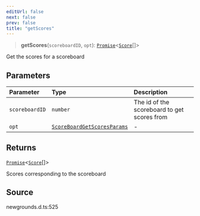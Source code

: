 ```yaml
---
editUrl: false
next: false
prev: false
title: "getScores"
---
```


> **getScores**(`scoreboardID`, `opt`): [`Promise`](https://developer.mozilla.org/docs/Web/JavaScript/Reference/Global_Objects/Promise)\<[`Score`](/api/type-aliases/score/)[]\>

Get the scores for a scoreboard

## Parameters

| Parameter | Type | Description |
| :------ | :------ | :------ |
| `scoreboardID` | `number` | The id of the scoreboard to get scores from |
| `opt` | [`ScoreBoardGetScoresParams`](/api/type-aliases/scoreboardgetscoresparams/) | - |

## Returns

[`Promise`](https://developer.mozilla.org/docs/Web/JavaScript/Reference/Global_Objects/Promise)\<[`Score`](/api/type-aliases/score/)[]\>

Scores corresponding to the scoreboard

## Source

newgrounds.d.ts:525
